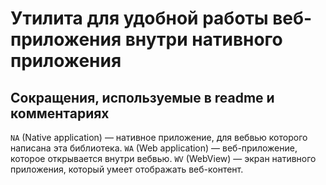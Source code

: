 # Утилита для удобной работы веб-приложения внутри нативного приложения

## Сокращения, используемые в readme и комментариях

`NA` (Native application) — нативное приложение, для вебвью которого написана эта библиотека.
`WA` (Web application) — веб-приложение, которое открывается внутри вебвью.
`WV` (WebView) — экран нативного приложения, который умеет отображать веб-контент.